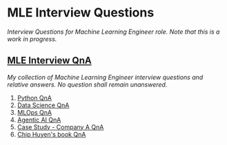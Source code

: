 # MLE Interview Questions
*Interview Questions for Machine Learning Engineer role. Note that this is a work in progress.*

## [MLE Interview QnA](MLE_Interview_QnA) 

*My collection of Machine Learning Engineer interview questions and relative answers. No question shall remain unanswered.*
1. [Python QnA](MLE_Interview_QnA/PythonQnA.md)
2. [Data Science QnA](MLE_Interview_QnA/DataScienceQnA.md)
3. [MLOps QnA]()
4. [Agentic AI QnA]()
5. [Case Study - Company A QnA](MLE_Interview_QnA/case_study_company_A.md)
6. [Chip Huyen's book QnA](Chips_Machine_Learning_Interviews_Book/ml-interviews-book.md)